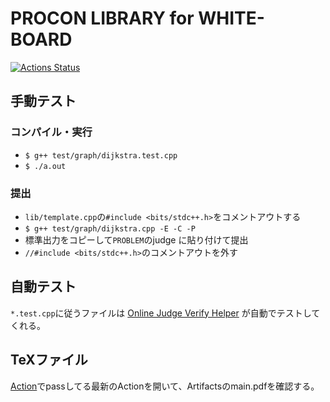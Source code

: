 # PROCON LIBRARY for WHITE-BOARD

[![Actions Status](https://github.com/habara-k/ICPClibrary/workflows/verify/badge.svg)](https://github.com/habara-k/ICPClibrary/actions)

## 手動テスト

### コンパイル・実行

- `$ g++ test/graph/dijkstra.test.cpp`
- `$ ./a.out`

### 提出

- `lib/template.cpp`の`#include <bits/stdc++.h>`をコメントアウトする
- `$ g++ test/graph/dijkstra.cpp -E -C -P`
- 標準出力をコピーして`PROBLEM`のjudge に貼り付けて提出
- `//#include <bits/stdc++.h>`のコメントアウトを外す

## 自動テスト

`*.test.cpp`に従うファイルは [Online Judge Verify Helper](https://github.com/kmyk/online-judge-verify-helper) が自動でテストしてくれる。

## TeXファイル

[Action](https://github.com/habara-k/ICPCLibrary/actions)でpassしてる最新のActionを開いて、Artifactsのmain.pdfを確認する。


